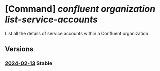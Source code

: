 # [Command] _confluent organization list-service-accounts_

List all the details of service accounts within a Confluent organization.

## Versions

### [2024-02-13](/Resources/mgmt-plane/L3N1YnNjcmlwdGlvbnMve30vcmVzb3VyY2Vncm91cHMve30vcHJvdmlkZXJzL21pY3Jvc29mdC5jb25mbHVlbnQvb3JnYW5pemF0aW9ucy97fS9hY2Nlc3MvZGVmYXVsdC9saXN0c2VydmljZWFjY291bnRz/2024-02-13.xml) **Stable**

<!-- mgmt-plane /subscriptions/{}/resourcegroups/{}/providers/microsoft.confluent/organizations/{}/access/default/listserviceaccounts 2024-02-13 -->
